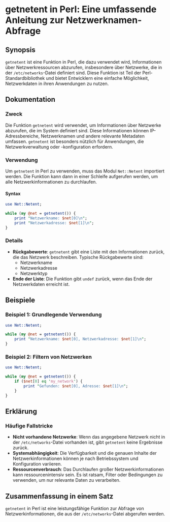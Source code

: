 <!--
Meta Description: # getnetent in Perl: Eine umfassende Anleitung zur Netzwerknamen-Abfrage ## Synopsis `getnetent` ist eine Funktion in Perl, die dazu verwendet wird, I...
Meta Keywords: net, getnetent, die, perl, ist
-->

# getnetent in Perl: Eine umfassende Anleitung zur Netzwerknamen-Abfrage

## Synopsis
`getnetent` ist eine Funktion in Perl, die dazu verwendet wird, Informationen über Netzwerkressourcen abzurufen, insbesondere über Netzwerke, die in der `/etc/networks`-Datei definiert sind. Diese Funktion ist Teil der Perl-Standardbibliothek und bietet Entwicklern eine einfache Möglichkeit, Netzwerkdaten in ihren Anwendungen zu nutzen.

## Dokumentation
### Zweck
Die Funktion `getnetent` wird verwendet, um Informationen über Netzwerke abzurufen, die im System definiert sind. Diese Informationen können IP-Adressbereiche, Netzwerknamen und andere relevante Metadaten umfassen. `getnetent` ist besonders nützlich für Anwendungen, die Netzwerkverwaltung oder -konfiguration erfordern.

### Verwendung
Um `getnetent` in Perl zu verwenden, muss das Modul `Net::Netent` importiert werden. Die Funktion kann dann in einer Schleife aufgerufen werden, um alle Netzwerkinformationen zu durchlaufen.

#### Syntax
```perl
use Net::Netent;

while (my @net = getnetent()) {
    print "Netzwerkname: $net[0]\n";
    print "Netzwerkadresse: $net[1]\n";
}
```

### Details
- **Rückgabewerte**: `getnetent` gibt eine Liste mit den Informationen zurück, die das Netzwerk beschreiben. Typische Rückgabewerte sind:
  - Netzwerkname
  - Netzwerkadresse
  - Netzwerktyp
- **Ende der Liste**: Die Funktion gibt `undef` zurück, wenn das Ende der Netzwerkdaten erreicht ist.

## Beispiele
### Beispiel 1: Grundlegende Verwendung
```perl
use Net::Netent;

while (my @net = getnetent()) {
    print "Netzwerkname: $net[0], Netzwerkadresse: $net[1]\n";
}
```

### Beispiel 2: Filtern von Netzwerken
```perl
use Net::Netent;

while (my @net = getnetent()) {
    if ($net[0] eq 'my_network') {
        print "Gefunden: $net[0], Adresse: $net[1]\n";
    }
}
```

## Erklärung
### Häufige Fallstricke
- **Nicht vorhandene Netzwerke**: Wenn das angegebene Netzwerk nicht in der `/etc/networks`-Datei vorhanden ist, gibt `getnetent` keine Ergebnisse zurück.
- **Systemabhängigkeit**: Die Verfügbarkeit und die genauen Inhalte der Netzwerkinformationen können je nach Betriebssystem und Konfiguration variieren.
- **Ressourcenverbrauch**: Das Durchlaufen großer Netzwerkinformationen kann ressourcenintensiv sein. Es ist ratsam, Filter oder Bedingungen zu verwenden, um nur relevante Daten zu verarbeiten.

## Zusammenfassung in einem Satz
`getnetent` in Perl ist eine leistungsfähige Funktion zur Abfrage von Netzwerkinformationen, die aus der `/etc/networks`-Datei abgerufen werden.